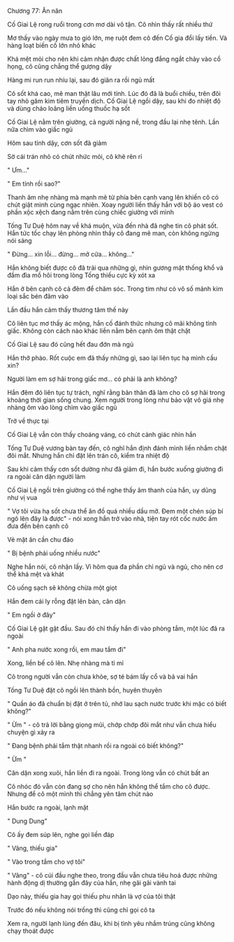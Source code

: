 




Chương 77: Ăn năn

Cố Giai Lệ rong ruổi trong cơn mơ dài vô tận. Cô nhìn thấy rất nhiều thứ

Mơ thấy vào ngày mưa to gió lớn, mẹ ruột đem cô đến Cố gia đổi lấy tiền. Và hàng loạt biến cố lớn nhỏ khác

Khá mệt mỏi cho nên khi cảm nhận được chất lỏng đắng ngắt chảy vào cổ họng, cô cũng chẳng thể gượng dậy

Hàng mi run run nhíu lại, sau đó giãn ra rồi ngủ mất

Cô sốt khá cao, mê man thật lâu mới tỉnh. Lúc đó đã là buổi chiều, trên đôi tay nhỏ găm kim tiêm truyền dịch. Cố Giai Lệ ngồi dậy, sau khi đo nhiệt độ và dùng cháo loãng liền uống thuốc hạ sốt

Cố Giai Lệ nằm trên giường, cả người nặng nề, trong đầu lại nhẹ tênh. Lần nữa chìm vào giấc ngủ

Hôm sau tỉnh dậy, cơn sốt đã giảm

Sờ cái trán nhỏ có chút nhức mỏi, cô khẽ rên rỉ

" Ưm..."

" Em tỉnh rồi sao?"

Thanh âm nhẹ nhàng mà mạnh mẽ từ phía bên cạnh vang lên khiến cô có chút giật mình cùng ngạc nhiên. Xoay người liền thấy hắn với bộ áo vest có phần xộc xệch đang nằm trên cùng chiếc giường với mình

Tống Tư Duệ hôm nay về khá muộn, vừa đến nhà đã nghe tin cô phát sốt. Hắn tức tốc chạy lên phòng nhìn thấy cô đang mê man, còn không ngừng nói sảng

" Đừng... xin lỗi... đừng... mở cửa... không..."

Hắn không biết được cô đã trải qua những gì, nhìn gương mặt thống khổ và đầm đìa mồ hôi trong lòng Tống thiếu cực kỳ xót xa

Hắn ở bên cạnh cô cả đêm để chăm sóc. Trong tim như có vô số mảnh kim loại sắc bén đâm vào

Lần đầu hắn cảm thấy thương tâm thế này

Cô liên tục mơ thấy ác mộng, hắn cố đánh thức nhưng cô mãi không tỉnh giấc. Không còn cách nào khác liền nằm bên cạnh ôm thật chặt

Cố Giai Lệ sau đó cũng hết đau đớn mà ngủ

Hắn thở phào. Rốt cuộc em đã thấy những gì, sao lại liên tục hạ mình cầu xin?

Người làm em sợ hãi trong giấc mơ... có phải là anh không?

Hắn đêm đó liên tục tự trách, nghĩ rằng bản thân đã làm cho cô sợ hãi trong khoảng thời gian sống chung. Xem người trong lòng như bảo vật vô giá nhẹ nhàng ôm vào lòng chìm vào giấc ngủ

Trở về thực tại

Cố Giai Lệ vẫn còn thấy choáng váng, có chút cảnh giác nhìn hắn

Tống Tư Duệ vương bàn tay đến, cô nghĩ hắn định đánh mình liền nhắm chặt đôi mắt. Nhưng hắn chỉ đặt lên trán cô, kiểm tra nhiệt độ

Sau khi cảm thấy cơn sốt dường như đã giảm đi, hắn bước xuống giường đi ra ngoài căn dặn người làm

Cố Giai Lệ ngồi trên giường có thể nghe thấy âm thanh của hắn, uy dũng như vị vua

" Vợ tôi vừa hạ sốt chưa thể ăn đồ quá nhiều dầu mỡ. Đem một chén súp bí ngô lên đây là được" - nói xong hắn trở vào nhà, tiện tay rót cốc nước ấm đưa đến bên cạnh cô

Vẻ mặt ân cần chu đáo

" Bị bệnh phải uống nhiều nước"

Nghe hắn nói, cô nhận lấy. Vì hôm qua đa phần chỉ ngủ và ngủ, cho nên cơ thể khá mệt và khát

Cô uống sạch sẽ không chừa một giọt

Hắn đem cái ly rỗng đặt lên bàn, căn dặn

" Em ngồi ở đây"

Cố Giai Lệ gật gật đầu. Sau đó chỉ thấy hắn đi vào phòng tắm, một lúc đã ra ngoài

" Anh pha nước xong rồi, em mau tắm đi"

Xong, liền bế cô lên. Nhẹ nhàng mà tỉ mỉ

Cô trong người vẫn còn chưa khỏe, sợ té bám lấy cổ và bả vai hắn

Tống Tư Duệ đặt cô ngồi lên thành bồn, huyên thuyên

" Quần áo đã chuẩn bị đặt ở trên tủ, nhớ lau sạch nước trước khi mặc có biết không?"

" Ừm " - cô trả lời bằng giọng mũi, chớp chớp đôi mắt như vẫn chưa hiểu chuyện gì xảy ra

" Đang bệnh phải tắm thật nhanh rồi ra ngoài có biết không?"

" Ừm "

Căn dặn xong xuôi, hắn liền đi ra ngoài. Trong lòng vẫn có chút bất an

Cô nhóc đó vẫn còn đang sợ cho nên hắn không thể tắm cho cô được. Nhưng để cô một mình thì chẳng yên tâm chút nào

Hắn bước ra ngoài, lạnh mặt

" Dung Dung"

Cô ấy đem súp lên, nghe gọi liền đáp

" Vâng, thiếu gia"

" Vào trong tắm cho vợ tôi"

" Vâng" - cô cúi đầu nghe theo, trong đầu vẫn chưa tiêu hoá được những hành động dị thường gần đây của hắn, nhẹ gãi gãi vành tai

Dạo này, thiếu gia hay gọi thiếu phu nhân là vợ của tôi thật

Trước đó nếu không nói trống thì cũng chỉ gọi cô ta

Xem ra, người lạnh lùng đến đâu, khi bị tình yêu nhắm trúng cũng không chạy thoát được





